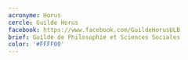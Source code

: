 ```yaml
---
acronyme: Horus
cercle: Guilde Horus
facebook: https://www.facebook.com/GuildeHorusULB
brief: Guilde de Philosophie et Sciences Sociales
color: '#FFFF00'
---
```

